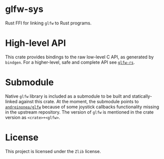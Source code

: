 # glfw-sys

Rust FFI for linking `glfw` to Rust programs.

# High-level API

This crate provides bindings to the raw low-level C API, as generated by `bindgen`. For a higher-level, safe and complete API see [`glfw-rs`](https://github.com/PistonDevelopers/glfw-rs).

# Submodule

Native `glfw` library is included as a submodule to be built and statically-linked against this crate.
At the moment, the submodule points to [`andreinonea/glfw`](https://github.com/andreinonea/glfw) because of some joystick callbacks functionality missing in the upstream repository.
The version of `glfw` is mentioned in the crate version as `<crate>+<glfw>`.

# License

This project is licensed under the `Zlib` license.
